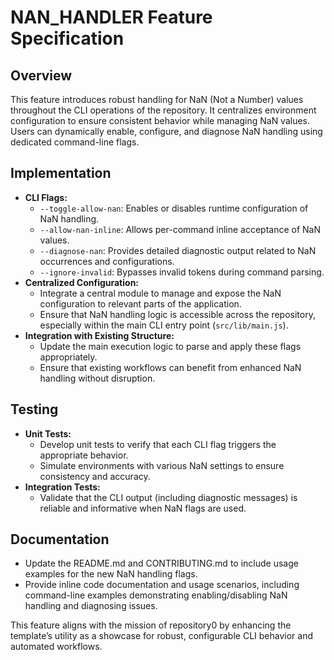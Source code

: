 # NAN_HANDLER Feature Specification

## Overview
This feature introduces robust handling for NaN (Not a Number) values throughout the CLI operations of the repository. It centralizes environment configuration to ensure consistent behavior while managing NaN values. Users can dynamically enable, configure, and diagnose NaN handling using dedicated command-line flags.

## Implementation
- **CLI Flags:**
  - `--toggle-allow-nan`: Enables or disables runtime configuration of NaN handling.
  - `--allow-nan-inline`: Allows per-command inline acceptance of NaN values.
  - `--diagnose-nan`: Provides detailed diagnostic output related to NaN occurrences and configurations.
  - `--ignore-invalid`: Bypasses invalid tokens during command parsing.
- **Centralized Configuration:**
  - Integrate a central module to manage and expose the NaN configuration to relevant parts of the application.
  - Ensure that NaN handling logic is accessible across the repository, especially within the main CLI entry point (`src/lib/main.js`).
- **Integration with Existing Structure:**
  - Update the main execution logic to parse and apply these flags appropriately.
  - Ensure that existing workflows can benefit from enhanced NaN handling without disruption.

## Testing
- **Unit Tests:**
  - Develop unit tests to verify that each CLI flag triggers the appropriate behavior.
  - Simulate environments with various NaN settings to ensure consistency and accuracy.
- **Integration Tests:**
  - Validate that the CLI output (including diagnostic messages) is reliable and informative when NaN flags are used.

## Documentation
- Update the README.md and CONTRIBUTING.md to include usage examples for the new NaN handling flags.
- Provide inline code documentation and usage scenarios, including command-line examples demonstrating enabling/disabling NaN handling and diagnosing issues.

This feature aligns with the mission of repository0 by enhancing the template’s utility as a showcase for robust, configurable CLI behavior and automated workflows.